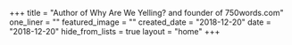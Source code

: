 +++
title = "Author of Why Are We Yelling? and founder of 750words.com"
one_liner = ""
featured_image = ""
created_date = "2018-12-20"
date = "2018-12-20"
hide_from_lists = true
layout = "home"
+++

